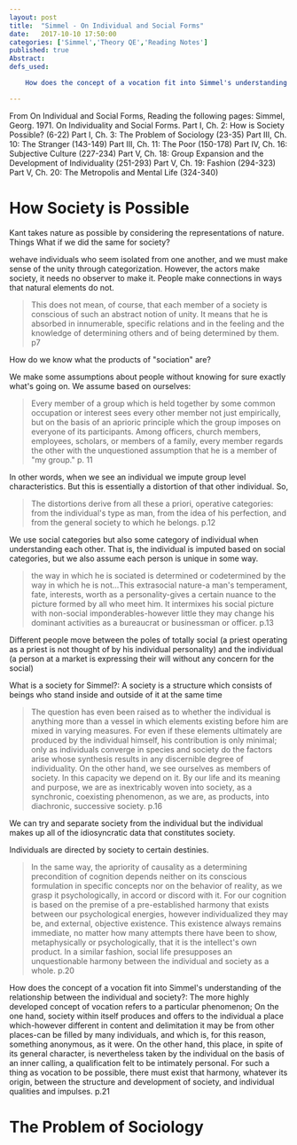 ```yaml
---
layout: post
title:  "Simmel - On Individual and Social Forms"
date:   2017-10-10 17:50:00
categories: ['Simmel','Theory QE','Reading Notes']
published: true
Abstract:
defs_used:

    How does the concept of a vocation fit into Simmel's understanding of the relationship between the individual and society?: The more highly developed concept of vocation refers to a particular phenomenon; On the one hand, society within itself produces and offers to the individual a place which-however different in content and delimitation it may be from other places-can be filled by many individuals, and which is, for this reason, something anonymous, as it were. On the other hand, this place, in spite of its general character, is nevertheless taken by the individual on the basis of an inner calling, a qualification felt to be intimately personal. For such a thing as vocation to be possible, there must exist that harmony, whatever its origin, between the structure and development of society, and individual qualities and impulses. p.21

---
```

From On Individual and Social Forms, Reading the following pages:
Simmel, Georg. 1971. On Individuality and Social Forms.
	Part I, Ch. 2: How is Society Possible? (6-22)
	Part I, Ch. 3: The Problem of Sociology (23-35)
	Part III, Ch. 10: The Stranger (143-149)
Part III, Ch. 11: The Poor (150-178)
Part IV, Ch. 16: Subjective Culture (227-234)
Part V, Ch. 18: Group Expansion and the Development of Individuality (251-293)
Part V, Ch. 19: Fashion (294-323)
Part V, Ch. 20: The Metropolis and Mental Life (324-340)

# How Society is Possible
Kant takes nature as possible by considering the representations of nature. Things What if we did the same for society?


wehave individuals who seem isolated from one another, and we must make sense of the unity through categorization. However, the actors make society, it needs no observer to make it. People make connections in ways that natural elements do not.

>This does not mean, of course, that each member of a society
is conscious of such an abstract notion of unity. It means that he
is absorbed in innumerable, specific relations and in the feeling
and the knowledge of determining others and of being determined
by them. p7

How do we know what the products of "sociation" are?

We make some assumptions about people without knowing for sure exactly what's going on. We assume based on ourselves:
>Every member of a group which is held together by
some common occupation or interest sees every other member not
just empirically, but on the basis of an aprioric principle which the
group imposes on everyone of its participants. Among officers,
church members, employees, scholars, or members of a family,
every member regards the other with the unquestioned assumption
that he is a member of "my group." p. 11

In other words, when we see an individual we impute group level characteristics. But this is essentially a distortion of that other individual. So,

>The distortions derive from all these a
priori, operative categories: from the individual's type as man,
from the idea of his perfection, and from the general society to
which he belongs. p.12

We use social categories but also some category of individual when understanding each other. That is, the individual is imputed based on social categories, but we also assume each person is unique in some way.

>the way in which he is sociated is determined
or codetermined by the way in which he is not...This extrasocial nature-a man's temperament,
fate, interests, worth as a personality-gives a certain
nuance to the picture formed by all who meet him. It intermixes
his social picture with non-social imponderables-however little
they may change his dominant activities as a bureaucrat or businessman
or officer. p.13

Different people move between the poles of totally social (a priest operating as a priest is not thought of by his individual personality) and the individual (a person at a market is expressing their will without any concern for the social)

</def>What is a society for Simmel?: A society is a structure which consists of beings who stand inside and outside of it at the same time</def>

>The question has
even been raised as to whether the individual is anything more
than a vessel in which elements existing before him are mixed in
varying measures. For even if these elements ultimately are produced
by the individual himself, his contribution is only minimal;
only as individuals converge in species and society do the
factors arise whose synthesis results in any discernible degree of
individuality. On the other hand, we see ourselves as members of
society. In this capacity we depend on it. By our life and its meaning
and purpose, we are as inextricably woven into society, as a
synchronic, coexisting phenomenon, as we are, as products, into
diachronic, successive society. p.16


We can try and separate society from the individual but the individual makes up all of the idiosyncratic data that constitutes society.

Individuals are directed by society to certain destinies.
>In the same way, the apriority of causality as a determining
precondition of cognition depends neither on its conscious
formulation in specific concepts nor on the behavior of reality,
as we grasp it psychologically, in accord or discord with it. For our
cognition is based on the premise of a pre-established harmony
that exists between our psychological energies, however individualized
they may be, and external, objective existence. This
existence always remains immediate, no matter how many attempts
there have been to show, metaphysically or psychologically,
that it is the intellect's own product. In a similar fashion, social life
presupposes an unquestionable harmony between the individual
and society as a whole. p.20

<def>How does the concept of a vocation fit into Simmel's understanding of the relationship between the individual and society?: The more highly developed concept of vocation refers to a particular phenomenon; On the one hand, society within itself produces and offers to the individual a place which-however different in content and delimitation it may be from other places-can be filled by many individuals, and which is, for this reason, something anonymous, as it were. On the other hand, this place, in spite of its general character, is nevertheless taken by the individual on the basis of an inner calling, a qualification felt to be intimately personal. For such a thing as vocation to be possible, there must exist that harmony, whatever its origin, between the structure and development of society, and individual qualities and impulses. p.21</def>

# The Problem of Sociology
